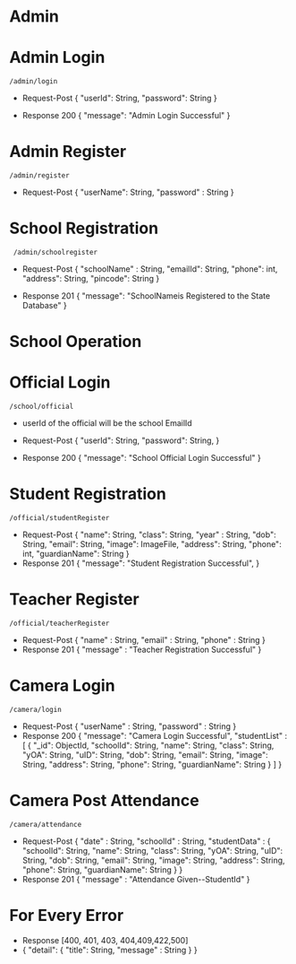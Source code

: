 # Admin 
# Admin Login

    /admin/login

- Request-Post
  {
  "userId": String,
  "password": String
  }

- Response 200
  {
    "message": "Admin Login Successful"
  }

# Admin Register

    /admin/register

- Request-Post
{
    "userName": String,
    "password" : String
}

# School Registration

     /admin/schoolregister

- Request-Post
  {
  "schoolName" : String,
  "emailId": String,
  "phone": int,
  "address": String,
  "pincode": String
  }

- Response 201
  {
    "message": "SchoolNameis Registered to the State Database"
  }

# School Operation

# Official Login

    /school/official

- userId of the official will be the school EmailId
- Request-Post
  {
  "userId": String,
  "password": String,
  }

- Response 200
  {
  "message": "School Official Login Successful"
  }

# Student Registration

    /official/studentRegister

- Request-Post
  {
  "name": String,
  "class": String,
  "year" : String,
  "dob": String,
  "email": String,
  "image": ImageFile,
  "address": String,
  "phone": int,
  "guardianName": String
  }
- Response 201
  {
  "message": "Student Registration Successful",
  }

# Teacher Register

    /official/teacherRegister

- Request-Post
  {
  "name" : String,
  "email" : String,
  "phone" : String
  }
- Response 201
  {
  "message" : "Teacher Registration Successful"
  }



# Camera Login

    /camera/login

- Request-Post
  {
  "userName" : String,
  "password" : String
  }
- Response 200
  {
  "message": "Camera Login Successful",
  "studentList" : [
  {
    "_id": ObjectId,
    "schoolId": String,
    "name": String,
    "class": String,
    "yOA": String,
    "uID": String,
    "dob": String,
    "email": String,
    "image": String,
    "address": String,
    "phone": String,
    "guardianName": String
    }
  ]
  }

# Camera Post Attendance

    /camera/attendance
- Request-Post
  {
  "date" : String,
  "schoolId" : String,
  "studentData" : {
    "schoolId": String,
    "name": String,
    "class": String,
    "yOA": String,
    "uID": String,
    "dob": String,
    "email": String,
    "image": String,
    "address": String,
    "phone": String,
    "guardianName": String
  }
  }
- Response 201
  {
  "message" : "Attendance Given--StudentId"
  }



# For Every Error

- Response [400, 401, 403, 404,409,422,500]
- {
  "detail": {
  "title": String<Short Description>,
  "message" : String <Large Description>
  }
  }
